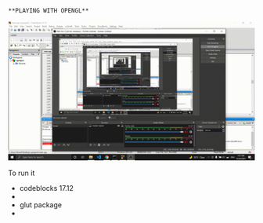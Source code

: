 ````
**PLAYING WITH OPENGL**
````

<img src="./2021-12-24-01-37-55.gif">
<br>

To run it<br>
<ul>
<li> codeblocks 17.12<li>
<li> glut package<li>
</ul>